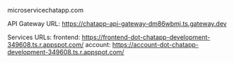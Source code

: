 microservicechatapp.com

API Gateway URL: 	https://chatapp-api-gateway-dm86wbmj.ts.gateway.dev

Services URLs:
frontend: 			https://frontend-dot-chatapp-development-349608.ts.r.appspot.com/
account:			https://account-dot-chatapp-development-349608.ts.r.appspot.com/